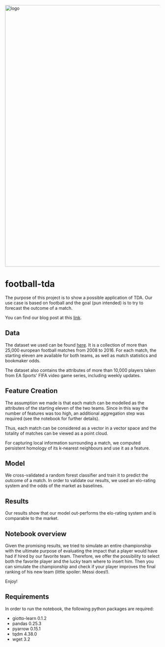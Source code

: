 <img src="https://www.giotto.ai/static/vector/logo.svg" alt="logo" width="850"/>

# football-tda
The purpose of this project is to show a possible application of TDA. Our use case is 
based on football and the goal (pun intended) is to try to forecast the outcome of a
match. 

You can find our blog post at this 
[link](https://towardsdatascience.com/the-shape-of-football-games-1589dc4e652a).

## Data
The dataset we used can be found [here](https://www.kaggle.com/hugomathien/soccer).
It is a collection of more than 25,000 european football matches from 2008 to 2016. 
For each match, the starting eleven are available for both teams, as well as match 
statistics and bookmaker odds. 

The dataset also contains the attributes of more than 10,000 players taken from EA 
Sports' FIFA video game series, including weekly updates. 

## Feature Creation
The assumption we made is that each match can be modelled as the attributes of the 
starting eleven of the two teams. Since in this way the number of features was too 
high, an additional aggregation step was required (see the notebook for further 
details). 

Thus, each match can be considered as a vector in a vector space and the totality of 
matches can be viewed as a point cloud.

For capturing local information surrounding a match, we computed persistent homology 
of its k-nearest neighbours and use it as a feature. 

## Model
We cross-validated a random forest classifier and train it to predict the outcome of 
a match. In order to validate our results, we used an elo-rating system and the odds 
of the market as baselines. 

## Results
Our results show that our model out-performs the elo-rating system and is 
comparable to the market.  

## Notebook overview
Given the promising results, we tried to simulate an entire championship with the 
ultimate purpose of evaluating the impact that a player would have had if hired by 
our favorite team. Therefore, we offer the possibility to select both the favorite 
player and the lucky team where to insert him. Then you can simulate the championship
and check if your player improves the final ranking of his new team (little spoiler: 
Messi does!). 

Enjoy!

## Requirements
In order to run the notebook, the following python packages are required: 

- giotto-learn 0.1.2
- pandas 0.25.3
- pyarrow 0.15.1
- tqdm 4.38.0
- wget 3.2  
